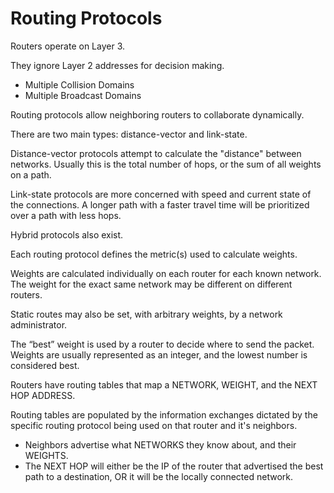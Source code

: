 # Routing Protocols

Routers operate on Layer 3.

They ignore Layer 2 addresses for decision making.

* Multiple Collision Domains
* Multiple Broadcast Domains

Routing protocols allow neighboring routers to collaborate dynamically.

There are two main types: distance-vector and link-state.

Distance-vector protocols attempt to calculate the "distance" between networks. Usually this is the total number of hops, or the sum of all weights on a path.

Link-state protocols are more concerned with speed and current state of the connections. A longer path with a faster travel time will be prioritized over a path with less hops.

Hybrid protocols also exist.

Each routing protocol defines the metric\(s\) used to calculate weights.

Weights are calculated individually on each router for each known network. The weight for the exact same network may be different on different routers.

Static routes may also be set, with arbitrary weights, by a network administrator.

The “best” weight is used by a router to decide where to send the packet. Weights are usually represented as an integer, and the lowest number is considered best.

Routers have routing tables that map a NETWORK, WEIGHT, and the NEXT HOP ADDRESS.

Routing tables are populated by the information exchanges dictated by the specific routing protocol being used on that router and it's neighbors.

* Neighbors advertise what NETWORKS they know about, and their WEIGHTS.
* The NEXT HOP will either be the IP of the router that advertised the best path to a destination, OR it will be the locally connected network.

